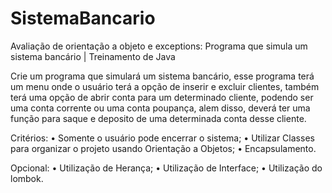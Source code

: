 # SistemaBancario
Avaliação de orientação a objeto e exceptions: Programa que simula um sistema bancário | Treinamento de Java

Crie um programa que simulará um sistema bancário, esse programa terá um menu onde o usuário terá a opção de inserir e excluir clientes, também terá uma opção de abrir conta para um determinado cliente, podendo ser uma conta corrente ou uma conta poupança, alem disso, deverá ter uma função para saque e deposito de uma determinada conta desse cliente.

Critérios: 
• Somente o usuário pode encerrar o sistema;
• Utilizar Classes para organizar o projeto usando Orientação a Objetos;
• Encapsulamento.

Opcional:
• Utilização de Herança;
• Utilização de Interface;
• Utilização do lombok.

